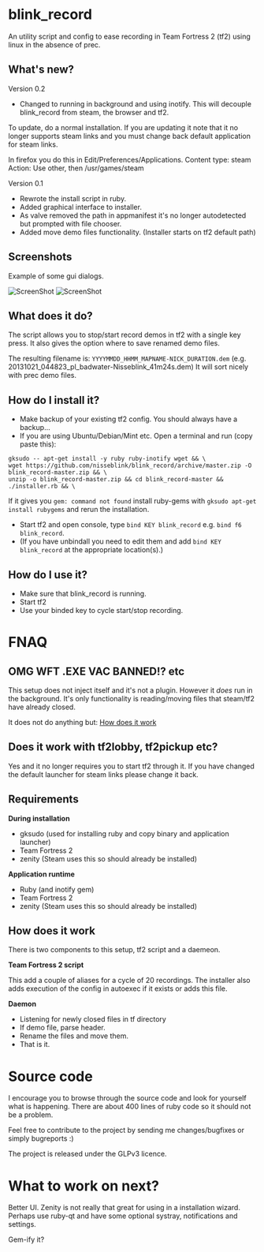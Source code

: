 blink_record
============

An utility script and config to ease recording in Team Fortress 2 (tf2)
using linux in the absence of prec.

What's new?
-----------
Version 0.2
* Changed to running in background and using inotify. This will
  decouple blink_record from steam, the browser and tf2.

To update, do a normal installation.
If you are updating it note that it no longer supports steam links and
you must change back default application for steam links.

In firefox you do this in Edit/Preferences/Applications.
Content type: steam
Action: Use other, then /usr/games/steam

Version 0.1
* Rewrote the install script in ruby.
* Added graphical interface to installer.
* As valve removed the path in appmanifest it's no longer autodetected
  but prompted with file chooser.
* Added move demo files functionality. (Installer starts on tf2 default
  path)

Screenshots
-----------
Example of some gui dialogs.

![ScreenShot](http://i.imgur.com/JQ86kcx.png)
![ScreenShot](http://i.imgur.com/FQzEqyd.png)

What does it do?
----------------

The script allows you to stop/start record demos in tf2 with a single
key press. It also gives the option where to save renamed demo files.

The resulting filename is: `YYYYMMDD_HHMM_MAPNAME-NICK_DURATION.dem`
(e.g. 20131021_044823_pl_badwater-Nisseblink_41m24s.dem) It will sort
nicely with prec demo files.

How do I install it?
----------------
* Make backup of your existing tf2 config. You should always have a
  backup...
* If you are using Ubuntu/Debian/Mint etc. Open a terminal and run (copy
  paste this):
```
gksudo -- apt-get install -y ruby ruby-inotify wget && \
wget https://github.com/nisseblink/blink_record/archive/master.zip -O blink_record-master.zip && \
unzip -o blink_record-master.zip && cd blink_record-master && ./installer.rb && \
```
If it gives you `gem: command not found` install ruby-gems with
`gksudo apt-get install rubygems` and rerun the installation.

* Start tf2 and open console, type `bind KEY blink_record` e.g. `bind f6
  blink_record`.
* (If you have unbindall you need to edit them and add `bind KEY
  blink_record` at the appropriate location(s).)

How do I use it?
----------------
* Make sure that blink_record is running.
* Start tf2
* Use your binded key to cycle start/stop recording.

FNAQ
===========

OMG WFT .EXE VAC BANNED!? etc
------------
This setup does not inject itself and it's not a plugin.
However it _does_ run in the background. It's only functionality is
reading/moving files that steam/tf2 have already closed.

It does not do anything but:
[How does it work](https://github.com/nisseblink/blink_record#how-does-it-work)

Does it work with tf2lobby, tf2pickup etc?
------------------------------------------
Yes and it no longer requires you to start tf2 through it. If you have
changed the default launcher for steam links please change it back.

Requirements
----------------
**During installation**
* gksudo (used for installing ruby and copy binary and application launcher)
* Team Fortress 2
* zenity (Steam uses this so should already be installed)

**Application runtime**
* Ruby (and inotify gem)
* Team Fortress 2
* zenity (Steam uses this so should already be installed)

How does it work
----------------
There is two components to this setup, tf2 script and a daemeon.

**Team Fortress 2 script**

This add a couple of aliases for a cycle of 20 recordings. The
installer also adds execution of the config in autoexec if it exists or
adds this file.

**Daemon**

* Listening for newly closed files in tf directory
* If demo file, parse header.
* Rename the files and move them.
* That is it.

Source code
===========
I encourage you to browse through the source code and look for yourself
what is happening. There are about 400 lines of ruby code so it should not be
a problem.

Feel free to contribute to the project by sending me changes/bugfixes or
simply bugreports :)

The project is released under the GLPv3 licence.

What to work on next?
========================
Better UI. Zenity is not really that great for using in a installation
wizard. Perhaps use ruby-qt and have some optional systray,
notifications and settings.

Gem-ify it?
